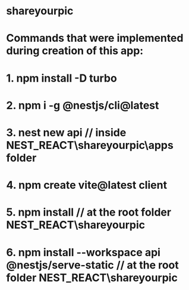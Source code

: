 # shareyourpic

# Commands that were implemented during creation of this app:

# 1. npm install -D turbo
# 2. npm i -g @nestjs/cli@latest
# 3. nest new api 		// inside NEST_REACT\shareyourpic\apps folder
# 4. npm create vite@latest client
# 5. npm install 			// at the root folder NEST_REACT\shareyourpic
# 6. npm install --workspace api @nestjs/serve-static 		// at the root folder NEST_REACT\shareyourpic